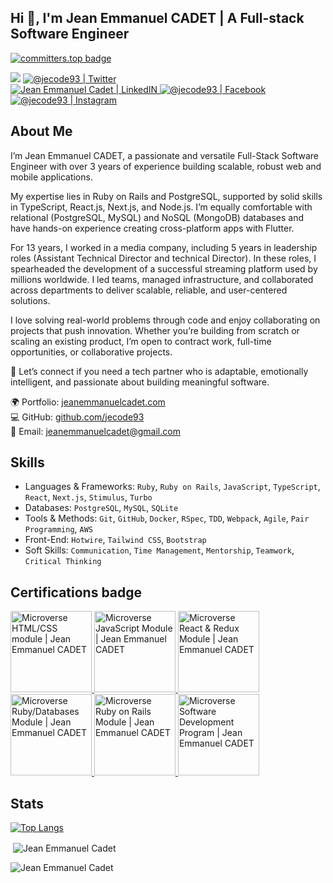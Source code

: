 ## Hi 👋, I'm **Jean Emmanuel CADET** | A Full-stack Software Engineer

[![committers.top badge](https://user-badge.committers.top/haiti_public/jecode93.svg)](https://user-badge.committers.top/haiti_public/jecode93)

<p align="center">

![](https://komarev.com/ghpvc/?username=jecode93&color=blueviolet&label=Profile+Views)
<a href="https://twitter.com/@jecode93">
<img alt="@jecode93 | Twitter" src="https://img.shields.io/badge/twitter-%231DA1F2.svg?&style=for-the-badge&logo=twitter&logoColor=white" />
</a>  
<a href="https://www.linkedin.com/in/jean-emmanuel-cadet/">
<img alt="Jean Emmanuel Cadet | LinkedIN"  src="https://img.shields.io/badge/linkedin-%230077B5.svg?&style=for-the-badge&logo=linkedin&logoColor=white" />
</a>
<a href="https://www.facebook.com/jecode93/">
<img  alt="@jecode93 | Facebook" src="https://img.shields.io/badge/facebook-%231877F2.svg?&style=for-the-badge&logo=facebook&logoColor=white" />
</a>
<a href="https://www.instagram.com/jecode93">
<img alt="@jecode93 | Instagram"  src="https://img.shields.io/badge/instagram-%23E4405F.svg?&style=for-the-badge&logo=instagram&logoColor=white" />
</a>
</p>


## About Me

I’m Jean Emmanuel CADET, a passionate and versatile Full-Stack Software Engineer with over 3 years of experience building scalable, robust web and mobile applications.

My expertise lies in Ruby on Rails and PostgreSQL, supported by solid skills in TypeScript, React.js, Next.js, and Node.js. I’m equally comfortable with relational (PostgreSQL, MySQL) and NoSQL (MongoDB) databases and have hands-on experience creating cross-platform apps with Flutter.

For 13 years, I worked in a media company, including 5 years in leadership roles (Assistant Technical Director and technical Director). In these roles, I spearheaded the development of a successful streaming platform used by millions worldwide. I led teams, managed infrastructure, and collaborated across departments to deliver scalable, reliable, and user-centered solutions.

I love solving real-world problems through code and enjoy collaborating on projects that push innovation. Whether you’re building from scratch or scaling an existing product, I’m open to contract work, full-time opportunities, or collaborative projects.

💼 Let’s connect if you need a tech partner who is adaptable, emotionally intelligent, and passionate about building meaningful software.

🌍 Portfolio: [jeanemmanuelcadet.com](https://jeanemmanuelcadet.com)<br/>
💻 GitHub: [github.com/jecode93](https://github.com/jecode93)<br/>
📧 Email: [jeanemmanuelcadet@gmail.com](mailto:jeanemmanuelcadet@gmail.com)


## Skills

* Languages & Frameworks: `Ruby`, `Ruby on Rails`, `JavaScript`, `TypeScript`, `React`, `Next.js`, `Stimulus`, `Turbo`
* Databases: `PostgreSQL`, `MySQL`, `SQLite`
* Tools & Methods: `Git`, `GitHub`, `Docker`, `RSpec`, `TDD`, `Webpack`, `Agile`, `Pair Programming`, `AWS`
* Front-End: `Hotwire`, `Tailwind CSS`, `Bootstrap`
* Soft Skills: `Communication`, `Time Management`, `Mentorship`, `Teamwork`, `Critical Thinking`


## Certifications badge

<a target="_blank" href="https://www.credential.net/01dc7484-1068-4452-922c-2bb049b5ea8e">
  <img alt="Microverse HTML/CSS module | Jean Emmanuel CADET" src="https://api.accredible.com/v1/frontend/credential_website_embed_image/badge/76794301" width="130" />
</a>

<a target="_blank" href="https://www.credential.net/46b8e5cc-6cce-4946-abff-d3b39804b4e6">
  <img alt="Microverse JavaScript Module | Jean Emmanuel CADET" src="https://api.accredible.com/v1/frontend/credential_website_embed_image/badge/79285953" width="130" />
</a>

<a target="_blank" href="https://www.credential.net/9916a48f-7909-4b0f-a59b-d1b3c1e2e9dc">
  <img alt="Microverse React & Redux Module | Jean Emmanuel CADET" src="https://api.accredible.com/v1/frontend/credential_website_embed_image/badge/81665793" width="130" />
</a>

<a target="_blank" href="https://www.credential.net/c9457cb0-4868-4ad0-a727-92f69f3e5c08">
  <img alt="Microverse Ruby/Databases Module | Jean Emmanuel CADET" src="https://api.accredible.com/v1/frontend/credential_website_embed_image/badge/84900314" width="130" />
</a>

<a target="_blank" href="https://www.credential.net/afad83ea-b469-41ee-9da3-135f768935cb">
  <img alt="Microverse Ruby on Rails Module | Jean Emmanuel CADET" src="https://api.accredible.com/v1/frontend/credential_website_embed_image/badge/87934833" width="130" />
</a>

<a target="_blank" href="https://www.credential.net/fdf1e734-cdba-49ef-9414-870a77bcc6ad">
  <img alt="Microverse Software Development Program | Jean Emmanuel CADET" src="https://api.accredible.com/v1/frontend/credential_website_embed_image/badge/89845247" width="130" />
</a>


## Stats

[![Top Langs](https://github-readme-stats.vercel.app/api/top-langs/?username=jecode93&langs_count=8&layout=compact)](https://github.com/jecode93/github-readme-stats)
<p>&nbsp;<img align="center" src="https://github-readme-stats.vercel.app/api?username=jecode93&show_icons=true&locale=en" alt="Jean Emmanuel Cadet" /></p>
<p><img align="center" src="https://github-readme-streak-stats.herokuapp.com/?user=jecode93&" alt="Jean Emmanuel Cadet" /></p>
